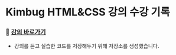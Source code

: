 # Kimbug HTML&CSS 강의 수강 기록

### 👾  [강의 바로가기](https://edu.goorm.io/learn/lecture/20583/%EA%B9%80%EB%B2%84%EA%B7%B8%EC%9D%98-html-css%EB%8A%94-%EC%9E%AC%EB%B0%8C%EB%8B%A4)

- 강의를 듣고 실습한 코드를 저장해두기 위해 저장소를 생성했습니다.